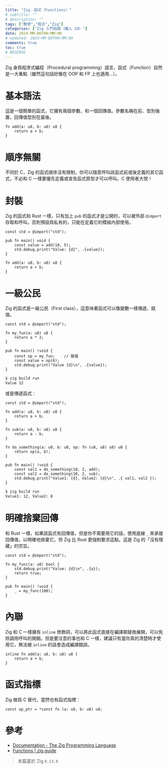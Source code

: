 ```yaml
---
title: "Zig：函式（Functions）"
# subtitle: ""
# description: ""
tags: ["教學","程式","Zig"]
categories: ["Zig 入門指南（鐵人 24）"]
date: 2024-MM-DDTHH:MM:00
# updated: 2024-MM-DDTHH:MM:00
comments: true
toc: true
# RESERVE
---
```


Zig 身爲程序式編程（Procedural programming）語言，函式（Function）自然是一大重點（雖然這句話好像在 OOP 和 FP 上也適用...）。

<!-- more -->

# 基本語法

這是一個簡單的函式，它擁有兩個參數，和一個回傳值。參數名稱在前、型別後置，回傳值型別在最後。

```zig
fn add(a: u8, b: u8) u8 {
    return a + b;
}
```

# 順序無關

不同於 C，Zig 的函式順序沒有限制，你可以隨意呼叫該函式前或後定義的其它函式，不必和 C 一樣要優先定義或宣告函式原型才可以呼叫。C 使用者大悅！

# 封裝

Zig 的函式和 Rust 一樣，只有加上 `pub` 的函式才是公開的，可以被外部 `@import` 存取和呼叫。否則預設爲私有的，只能在定義它的模組內部使用。

```zig
const std = @import("std");

pub fn main() void {
    const value = add(10, 5);
    std.debug.print("Value: {d}", .{value});
}

fn add(a: u8, b: u8) u8 {
    return a + b;
}

```

# 一級公民

Zig 的函式是一級公民（First class），這意味著函式可以像變數一樣傳遞、賦值。

```zig
const std = @import("std");

fn my_fun(a: u8) u8 {
    return a * 2;
}

pub fn main() !void {
    const op = my_fun;    // 賦值
    const value = op(6);
    std.debug.print("Value {d}\n", .{value});
}

```

```bash
$ zig build run
Value 12
```

或是傳遞函式：

```zig
const std = @import("std");

fn add(a: u8, b: u8) u8 {
    return a + b;
}

fn sub(a: u8, b: u8) u8 {
    return a - b;
}

fn do_something(a: u8, b: u8, op: fn (u8, u8) u8) u8 {
    return op(a, b);
}

pub fn main() !void {
    const val1 = do_something(10, 2, add);
    const val2 = do_something(10, 2, sub);
    std.debug.print("Value1: {d}, Value2: {d}\n", .{ val1, val2 });
}

```

```bash
$ zig build run
Value1: 12, Value2: 8
```

# 明確捨棄回傳

和 Rust 一樣，如果該函式有回傳值，但是你不需要用它的話，使用底線 `_` 來承接回傳值，以明確地捨棄它。但 Zig 比 Rust 更強制要求這點。這是 Zig 的「沒有隱藏」的宗旨。

```zig
const std = @import("std");

fn my_func(a: u8) bool {
    std.debug.print("Value: {d}\n", .{a});
    return true;
}

pub fn main() !void {
    _ = my_func(100);
}

```

# 內聯

Zig 和 C 一樣擁有 `inline` 修飾詞，可以將此函式直接在編譯期替換展開，可以免除調用呼叫的開銷。但是要注意的事也和 C 一樣，建議只有當你真的清楚時才使用它。無法被 `inline` 的話會造成編譯錯誤。

```zig
inline fn add(a: u8, b: u8) u8 {
    return a + b;
}
```

# 函式指標

Zig 做爲 C 替代，當然也有函式指標：

```zig
const op_ptr = *const fn (a: u8, b: u8) u8;
```

# 參考

- [Documentation - The Zig Programming Language](https://ziglang.org/documentation/0.13.0/#Functions)
- [Functions | zig.guide](https://zig.guide/language-basics/functions)

> 本篇基於 Zig `0.13.0`
